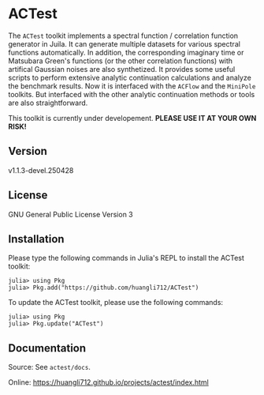 # ACTest

The `ACTest` toolkit implements a spectral function / correlation function generator in Juila. It can generate multiple datasets for various spectral functions automatically. In addition, the corresponding imaginary time or Matsubara Green's functions (or the other correlation functions) with artifical Gaussian noises are also synthetized. It provides some useful scripts to perform extensive analytic continuation calculations and analyze the benchmark results. Now it is interfaced with the `ACFlow` and the `MiniPole` toolkits. But interfaced with the other analytic continuation methods or tools are also straightforward.

This toolkit is currently under developement. **PLEASE USE IT AT YOUR OWN RISK!**

## Version

v1.1.3-devel.250428

## License

GNU General Public License Version 3

## Installation

Please type the following commands in Julia's REPL to install the ACTest toolkit:

```julia-repl
julia> using Pkg
julia> Pkg.add("https://github.com/huangli712/ACTest")
```

To update the ACTest toolkit, please use the following commands:

```julia-repl
julia> using Pkg
julia> Pkg.update("ACTest")
```

## Documentation

Source: See `actest/docs`.

Online: https://huangli712.github.io/projects/actest/index.html
